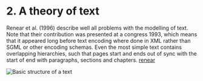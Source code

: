 # 2. A theory of text

Renear et al. (1996) describe well all problems with the modelling of
text. Note that their contribution was presented at a congress 1993,
which means that it appeared long before text encoding where done in
XML rather than SGML or other encoding schemas. Even the most simple
text contains overlapping hierarchies, such that pages start and ends
out of sync with the start of end with paragraphs, sections and
chapters. [renear](06_references.md#renear)

![Basic structure of a text](https://rawgit.com/Det-Kongelige-Bibliotek/on_the_indexing_of_text/motivation/book.svg)
